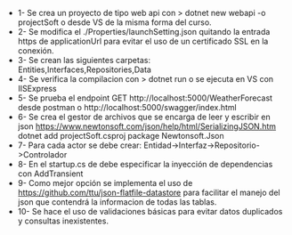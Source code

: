 - 1-	Se crea un proyecto de tipo web api con > dotnet new webapi -o projectSoft o desde VS de la misma forma del curso.
- 2-	Se modifica el ./Properties/launchSetting.json quitando la entrada https de applicationUrl para evitar el uso de un certificado SSL en la conexión.
- 3-	Se crean las siguientes carpetas: Entities,Interfaces,Repositories,Data
- 4-	Se verifica la compilacion con > dotnet run o se ejecuta en VS con IISExpress
- 5-	Se prueba el endpoint GET http://localhost:5000/WeatherForecast desde postman o http://localhost:5000/swagger/index.html
- 6-	Se crea el gestor de archivos que se encarga de leer y escribir en json https://www.newtonsoft.com/json/help/html/SerializingJSON.htm dotnet add projectSoft.csproj package Newtonsoft.Json
- 7-	Para cada actor se debe crear: Entidad->Interfaz->Repositorio->Controlador
- 8-	En el startup.cs de debe especificar la inyección de dependencias con AddTransient
- 9-	Como mejor opción se implementa el uso de https://github.com/ttu/json-flatfile-datastore para facilitar el manejo del json que contendrá la informacion de todas las tablas.
- 10-	Se hace el uso de validaciones básicas para evitar datos duplicados y consultas inexistentes.
